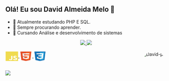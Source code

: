 ##  Olá! Eu sou David Almeida Melo 👋

- 🌱 Atualmente estudando PHP E SQL.
- 📙 Sempre procurando aprender.
- 🎈 Cursando Análise e desenvolvimento de sistemas

<div align="center">
  <a href="https://github.com/Davidalmeida09">
  <img height="180em" src="https://github-readme-stats.vercel.app/api?username=Davidalmeida09&show_icons=true&theme=dark&include_all_commits=true&count_private=true"/>
  <img height="180em" src="https://github-readme-stats.vercel.app/api/top-langs/?username=Davidalmeida09&layout=compact&langs_count=7&theme=dark"/>
</div>
  
  <div style="display: inline_block"><br>
  <img align="center" alt="David-Js" height="30" width="40" src="https://raw.githubusercontent.com/devicons/devicon/master/icons/javascript/javascript-plain.svg">
  <img align="center" alt="David-HTML" height="30" width="40" src="https://raw.githubusercontent.com/devicons/devicon/master/icons/html5/html5-original.svg">
  <img align="center" alt="David-CSS" height="30" width="40" src="https://raw.githubusercontent.com/devicons/devicon/master/icons/css3/css3-original.svg">
     <img align="right" alt="David-pic" height="150" style="border-radius:50px;" src="https://steamuserimages-a.akamaihd.net/ugc/1651091246343514308/0CF06F39BBD98BA6D2559B70D1E9168F8EFD1C09/?imw=637&imh=358&ima=fit&impolicy=Letterbox&imcolor=%23000000&letterbox=true">
  
    
  </div>


  

  ##
  
  <div> 
   <a href="https://www.linkedin.com/in/david-almeida-a5bb16203/" target="_blank"><img src="https://img.shields.io/badge/-LinkedIn-%230077B5?style=for-the-badge&logo=linkedin&logoColor=white" target="_blank"></a> 
  </div>
  
  

